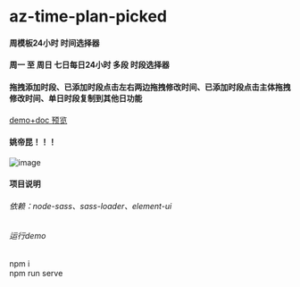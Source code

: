 # az-time-plan-picked
#### 周模板24小时 时间选择器
#### 周一 至 周日 七日每日24小时 多段 时段选择器
#### 拖拽添加时段、已添加时段点击左右两边拖拽修改时间、已添加时段点击主体拖拽修改时间、单日时段复制到其他日功能
[demo+doc 预览](https://mrchengg.github.io/az-time-plan-picked/demo)
#### 姚帝昆！！！
![image](https://hbimg.huabanimg.com/5a3aff7cb533a86a78853b63019ddbc02901bc3011d77c-Mo2Utu_fw658/format/webp)

#### 项目说明
###### 依赖：node-sass、sass-loader、element-ui
###### 运行demo
npm i  
npm run serve
